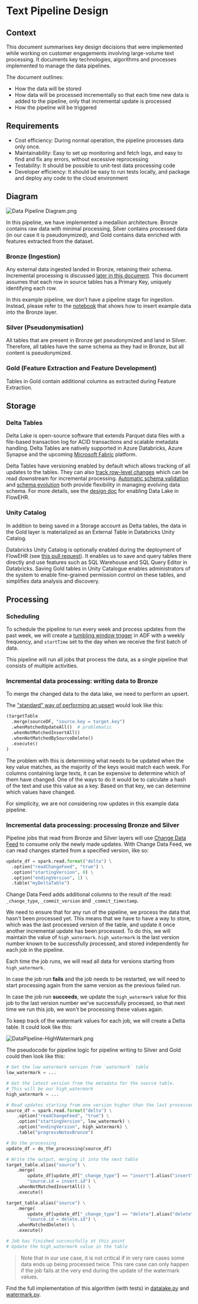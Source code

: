 # Text Pipeline Design

## Context

This document summarises key design decisions that were implemented while working on customer engagements involving large-volume text processing. It documents key technologies, algorithms and processes implemented to manage the data pipelines.

The document outlines:
- How the data will be stored
- How data will be processed incrementally so that each time new data is added to the pipeline, only that incremental update is processed
- How the pipeline will be triggered

## Requirements

- Cost efficiency: During normal operation, the pipeline processes data only once.
- Maintainability: Easy to set up monitoring and fetch logs, and easy to find and fix any errors, without excessive reprocessing
- Testability: It should be possible to unit-test data processing code
- Developer efficiency: It should be easy to run tests locally, and package and deploy any code to the cloud environment

## Diagram

![Data Pipeline Diagram.png](/assets/DataPipelineDiagram.png)

In this pipeline, we have implemented a medallion architecture. Bronze contains raw data with minimal processing, Silver contains processed data (in our case it is pseudonymized), and Gold contains data enriched with features extracted from the dataset.

### Bronze (Ingestion)

Any external data ingested landed in Bronze, retaining their schema.
Incremental processing is discussed [later in this document](#incremental-data-processing-bronze).
This document assumes that each row in source tables has a Primary Key, uniquely identifying each row.

In this example pipeline, we don't have a pipeline stage for ingestion. Instead, please refer to the [notebook](./Demo.ipynb) that shows how to insert example data into the Bronze layer.

### Silver (Pseudonymisation)

All tables that are present in Bronze get pseudonymized and land in Silver. Therefore, all tables have the same schema as they had in Bronze, but all content is pseudonymized.

### Gold (Feature Extraction and Feature Development)

Tables in Gold contain additional columns as extracted during Feature Extraction.

## Storage

### Delta Tables

Delta Lake is open-source software that extends Parquet data files with a file-based transaction log for ACID transactions and scalable metadata handling. Delta Tables are natively supported in Azure Databricks, Azure Synapse and the upcoming [Microsoft Fabric](https://learn.microsoft.com/en-us/fabric/get-started/microsoft-fabric-overview) platform.

Delta Tables have versioning enabled by default which allows tracking of all updates to the tables. They can also [track row-level changes](https://learn.microsoft.com/en-us/azure/databricks/delta/delta-change-data-feed) which can be read downstream for incremental processing. [Automatic schema validation](https://learn.microsoft.com/en-us/azure/databricks/delta/schema-validation) and [schema evolution](https://docs.databricks.com/delta/update-schema.html) both provide flexibility in managing evolving data schema. For more details, see the [design doc](https://github.com/SAFEHR-hdata/Garden-Path/blob/main/designs/data-lake.md) for enabling Data Lake in FlowEHR.

### Unity Catalog 

In addition to being saved in a Storage account as Delta tables, the data in the Gold layer is materialized as an External Table in Databricks Unity Catalog.

Databricks Unity Catalog is optionally enabled during the deployment of FlowEHR (see [this pull request](https://github.com/SAFEHR-hdata/FlowEHR/pull/326)). It enables us to save and query tables there directly and use features such as SQL Warehouse and SQL Query Editor in Databricks. Saving Gold tables in Unity Catalogue enables administrators of the system to enable fine-grained permission control on these tables, and simplifies data analysis and discovery.

## Processing

### Scheduling

To schedule the pipeline to run every week and process updates from the past week, we will create a [tumbling window trigger](https://learn.microsoft.com/en-us/azure/data-factory/how-to-create-tumbling-window-trigger) in ADF with a weekly frequency, and `startTime` set to the day when we receive the first batch of data.

This pipeline will run all jobs that process the data, as a single pipeline that consists of multiple activities.

### Incremental data processing: writing data to Bronze

To merge the changed data to the data lake, we need to perform an upsert.

The ["standard" way of performing an upsert](https://learn.microsoft.com/en-us/azure/databricks/delta/merge#python-1) would look like this:

```python
(targetTable
  .merge(sourceDF, "source.key = target.key")
  .whenMatchedUpdateAll()  # problematic
  .whenNotMatchedInsertAll()
  .whenNotMatchedBySourceDelete()
  .execute()
)
```

The problem with this is determining what needs to be updated when the key value matches, as the majority of the keys would match each week. For columns containing large texts, it can be expensive to determine which of them have changed. One of the ways to do it would be to calculate a hash of the text and use this value as a key. Based on that key, we can determine which values have changed.

For simplicity, we are not considering row updates in this example data pipeline.

### Incremental data processing: processing Bronze and Silver

Pipeline jobs that read from Bronze and Silver layers will use [Change Data Feed](https://learn.microsoft.com/en-us/azure/databricks/delta/delta-change-data-feed) to consume only the newly made updates. With Change Data Feed, we can read changes started from a specified version, like so: 

```python
update_df = spark.read.format("delta") \
  .option("readChangeFeed", "true") \
  .option("startingVersion", 0) \
  .option("endingVersion", 1) \
  .table("myDeltaTable")
```

Change Data Feed adds additional columns to the result of the read: `_change_type`, `_commit_version` and `_commit_timestamp`.

We need to ensure that for any run of the pipeline, we process the data that hasn't been processed yet. This means that we have to have a way to store, which was the last processed version of the table, and update it once another incremental update has been processed. To do this, we will maintain the value of `high_watermark`. `high_watermark` is the last version number known to be successfully processed, and stored independently for each job in the pipeline.

Each time the job runs, we will read all data for versions starting from `high_watermark`.

In case the job run **fails** and the job needs to be restarted, we will need to start processing again from the same version as the previous failed run.

In case the job run **succeeds**, we update the `high_watermark` value for this job to the last version number we've successfully processed, so that next time we run this job, we won't be processing these values again.

To keep track of the watermark values for each job, we will create a Delta table. It could look like this:

![DataPipeline-HighWatermark.png](/assets/DataPipeline-HighWatermark.png)

The pseudocode for pipeline logic for pipeline writing to Silver and Gold could then look like this:

```python
# Get the low watermark version from `watermark` table
low_watermark = ...

# Get the latest version from the metadata for the source table.
# This will be our high_watermark
high_watermark = ...

# Read updates starting from one version higher than the last processed one
source_df = spark.read.format("delta") \
    .option("readChangeFeed", "true") \
    .option("startingVersion", low_watermark) \
    .option("endingVersion", high_watermark) \
    .table("progressNotesBronze")

# Do the processing
update_df = do_the_processing(source_df)

# Write the output, merging it into the next table
target_table.alias("source") \
    .merge(
        update_df[update_df["_change_type"] == "insert"].alias("insert"),
        "source.id = insert.id") \
    .whenNotMatchedInsertAll() \
    .execute()

target_table.alias("source") \
    .merge(
        update_df[update_df["_change_type"] == "delete"].alias("delete"),
        "source.id = delete.id") \
    .whenMatchedDelete() \
    .execute()

# Job has finished successfully at this point
# Update the high_watermark value in the table
```

> Note that in our use case, it is not critical if in very rare cases some data ends up being processed twice. This rare case can only happen if the job fails at the very end during the update of the watermark values.

Find the full implementation of this algorithm (with tests) in [datalake.py](./src/patient_notes/datalake.py) and [watermark.py](./src/patient_notes/watermark.py).
